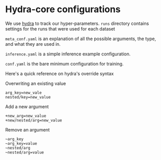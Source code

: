 # Hydra-core configurations

We use [hydra](https://hydra.cc/docs/intro/) to track our hyper-parameters.
`runs` directory contains settings for the runs that were used for each dataset

`meta_conf.yaml` is an explanation of all the possible arguments, the type, and
what they are used in.

`inference.yaml` is a simple inference example configuration.

`conf.yaml` is the bare minimum configuration for training.

Here's a quick reference on hydra's override syntax

Overwriting an existing value
```
arg_key=new_vale
nested/key=new_value
```

Add a new argument
```
+new_arg=new_value
+new/nested/arg=new_value
```

Remove an argument
```
~arg_key
~arg_key=value
~nested/arg
~nested/arg=value
```
